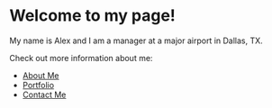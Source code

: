 <!DOCTYPE html>
<html lang="en">
<head>
    <meta charset="UTF-8">
    <meta name="viewport" content="width=device-width, initial-scale=1.0">
    <title>My Page - Alex Alexov</title>
</head>
<body>
    <h1>Welcome to my page!</h1>
    <p>My name is Alex and I am a manager at a major airport in Dallas, TX.</p>
    <p>Check out more information about me:</p>
    <ul>
        <li><a href="about_me.html">About Me</a></li>
        <li><a href="portfolio.html">Portfolio</a></li>
        <li><a href="contact.html">Contact Me</a></li>
    </ul>
</body>
</html>
